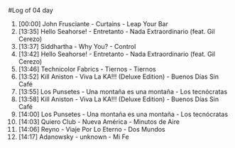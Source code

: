 #Log of 04 day

1. [00:00] John Frusciante - Curtains - Leap Your Bar
1. [13:35] Hello Seahorse! - Entretanto - Nada Extraordinario (feat. Gil Cerezo)
1. [13:37] Siddhartha - Why You? - Control
1. [13:42] Hello Seahorse! - Entretanto - Nada Extraordinario (feat. Gil Cerezo)
1. [13:46] Technicolor Fabrics - Tiernos - Tiernos
1. [13:52] Kill Aniston - Viva La KA!!! (Deluxe Edition) - Buenos Días Sin Café
1. [13:55] Los Punsetes - Una montaña es una montaña - Los tecnócratas
1. [13:58] Kill Aniston - Viva La KA!!! (Deluxe Edition) - Buenos Días Sin Café
1. [14:00] Los Punsetes - Una montaña es una montaña - Los tecnócratas
1. [14:03] Quiero Club - Nueva América - Minutos de Aire
1. [14:06] Reyno - Viaje Por Lo Eterno - Dos Mundos
1. [14:17] Adanowsky - unknown - Mi Fe
